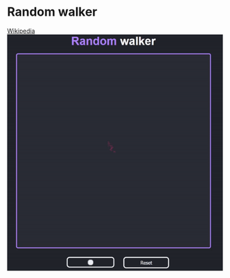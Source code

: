 # Random walker

[Wikipedia](https://en.wikipedia.org/wiki/Random_walk)\
[![Random walker gif](/walker.gif)](https://nonvegan.github.io/random-walker)
